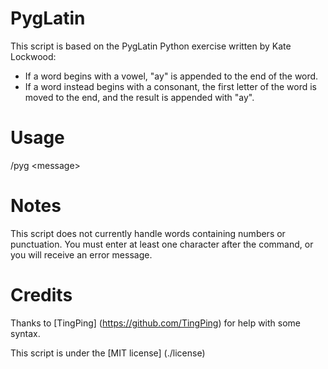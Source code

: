 PygLatin
========
This script is based on the PygLatin Python exercise written by Kate Lockwood:
* If a word begins with a vowel, "ay" is appended to the end of the word.
* If a word instead begins with a consonant, the first letter of the word is moved to the end, and the result is appended with "ay".

Usage
=====
/pyg &lt;message&gt;

Notes
=====
This script does not currently handle words containing numbers or punctuation. You must enter at least one character after the command, or you will receive an error message.

Credits
=======
Thanks to [TingPing] (https://github.com/TingPing) for help with some syntax.

This script is under the [MIT license] (./license)